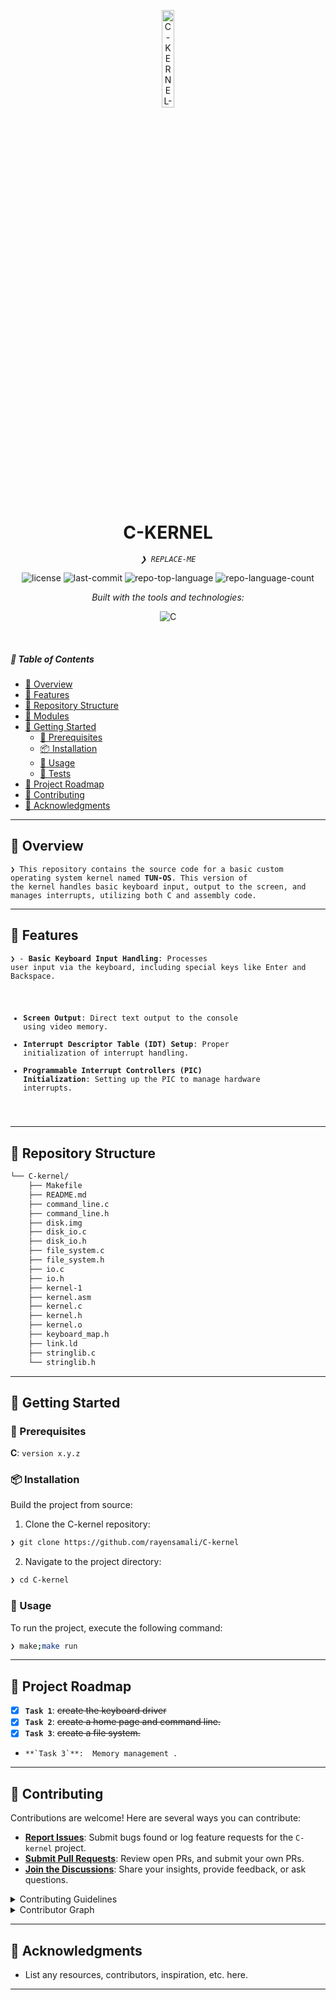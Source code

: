 <p align="center">
  <img src="https://img.icons8.com/?size=512&id=55494&format=png" width="20%" alt="C-KERNEL-logo">
</p>
<p align="center">
    <h1 align="center">C-KERNEL</h1>
</p>
<p align="center">
    <em><code>❯ REPLACE-ME</code></em>
</p>
<p align="center">
	<img src="https://img.shields.io/github/license/rayensamali/C-kernel?style=flat&logo=opensourceinitiative&logoColor=white&color=0080ff" alt="license">
	<img src="https://img.shields.io/github/last-commit/rayensamali/C-kernel?style=flat&logo=git&logoColor=white&color=0080ff" alt="last-commit">
	<img src="https://img.shields.io/github/languages/top/rayensamali/C-kernel?style=flat&color=0080ff" alt="repo-top-language">
	<img src="https://img.shields.io/github/languages/count/rayensamali/C-kernel?style=flat&color=0080ff" alt="repo-language-count">
</p>
<p align="center">
		<em>Built with the tools and technologies:</em>
</p>
<p align="center">
	<img src="https://img.shields.io/badge/C-A8B9CC.svg?style=flat&logo=C&logoColor=black" alt="C">
</p>

<br>

##### 🔗 Table of Contents

- [📍 Overview](#-overview)
- [👾 Features](#-features)
- [📂 Repository Structure](#-repository-structure)
- [🧩 Modules](#-modules)
- [🚀 Getting Started](#-getting-started)
    - [🔖 Prerequisites](#-prerequisites)
    - [📦 Installation](#-installation)
    - [🤖 Usage](#-usage)
    - [🧪 Tests](#-tests)
- [📌 Project Roadmap](#-project-roadmap)
- [🤝 Contributing](#-contributing)
- [🙌 Acknowledgments](#-acknowledgments)

---

## 📍 Overview

<code>❯ This repository contains the source code for a basic custom operating system kernel named **TUN-OS**. This version of the kernel handles basic keyboard input, output to the screen, and manages interrupts, utilizing both C and assembly code.</code>

---

## 👾 Features

<code>❯ - **Basic Keyboard Input Handling**: Processes user input via the keyboard, including special keys like Enter and Backspace.
- **Screen Output**: Direct text output to the console using video memory.
- **Interrupt Descriptor Table (IDT) Setup**: Proper initialization of interrupt handling.
- **Programmable Interrupt Controllers (PIC) Initialization**: Setting up the PIC to manage hardware interrupts.
</code>

---

## 📂 Repository Structure

```sh
└── C-kernel/
    ├── Makefile
    ├── README.md
    ├── command_line.c
    ├── command_line.h
    ├── disk.img
    ├── disk_io.c
    ├── disk_io.h
    ├── file_system.c
    ├── file_system.h
    ├── io.c
    ├── io.h
    ├── kernel-1
    ├── kernel.asm
    ├── kernel.c
    ├── kernel.h
    ├── kernel.o
    ├── keyboard_map.h
    ├── link.ld
    ├── stringlib.c
    └── stringlib.h
```

---



## 🚀 Getting Started

### 🔖 Prerequisites

**C**: `version x.y.z`

### 📦 Installation

Build the project from source:

1. Clone the C-kernel repository:
```sh
❯ git clone https://github.com/rayensamali/C-kernel
```

2. Navigate to the project directory:
```sh
❯ cd C-kernel
```
### 🤖 Usage

To run the project, execute the following command:

```sh
❯ make;make run
```

---

## 📌 Project Roadmap

- [X] **`Task 1`**: <strike>create the keyboard driver</strike>
- [X] **`Task 2`**: <strike> create a home page and command line.</strike>
- [X] **`Task 3`**: <strike> create a file system.</strike>
-     **`Task 3`**:  Memory management .

---

## 🤝 Contributing

Contributions are welcome! Here are several ways you can contribute:

- **[Report Issues](https://github.com/rayensamali/C-kernel/issues)**: Submit bugs found or log feature requests for the `C-kernel` project.
- **[Submit Pull Requests](https://github.com/rayensamali/C-kernel/blob/main/CONTRIBUTING.md)**: Review open PRs, and submit your own PRs.
- **[Join the Discussions](https://github.com/rayensamali/C-kernel/discussions)**: Share your insights, provide feedback, or ask questions.

<details closed>
<summary>Contributing Guidelines</summary>

1. **Fork the Repository**: Start by forking the project repository to your github account.
2. **Clone Locally**: Clone the forked repository to your local machine using a git client.
   ```sh
   git clone https://github.com/rayensamali/C-kernel
   ```
3. **Create a New Branch**: Always work on a new branch, giving it a descriptive name.
   ```sh
   git checkout -b new-feature-x
   ```
4. **Make Your Changes**: Develop and test your changes locally.
5. **Commit Your Changes**: Commit with a clear message describing your updates.
   ```sh
   git commit -m 'Implemented new feature x.'
   ```
6. **Push to github**: Push the changes to your forked repository.
   ```sh
   git push origin new-feature-x
   ```
7. **Submit a Pull Request**: Create a PR against the original project repository. Clearly describe the changes and their motivations.
8. **Review**: Once your PR is reviewed and approved, it will be merged into the main branch. Congratulations on your contribution!
</details>

<details closed>
<summary>Contributor Graph</summary>
<br>
<p align="left">
   <a href="https://github.com{/rayensamali/C-kernel/}graphs/contributors">
      <img src="https://contrib.rocks/image?repo=rayensamali/C-kernel">
   </a>
</p>
</details>

---


## 🙌 Acknowledgments

- List any resources, contributors, inspiration, etc. here.

---
